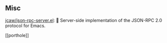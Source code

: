 





## Misc

[jcaw/json-rpc-server.el](https://github.com/jcaw/json-rpc-server.el): 🔌 Server-side implementation of the JSON-RPC 2.0 protocol for Emacs.

[[porthole]]


